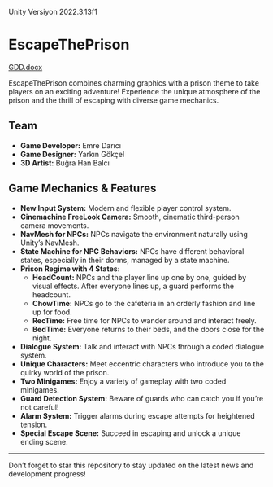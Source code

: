 Unity Versiyon 2022.3.13f1

# EscapeThePrison
[GDD.docx](https://github.com/user-attachments/files/20771218/GDD.docx)

EscapeThePrison combines charming graphics with a prison theme to take players on an exciting adventure! Experience the unique atmosphere of the prison and the thrill of escaping with diverse game mechanics.

## Team

- **Game Developer:** Emre Darıcı  
- **Game Designer:** Yarkın Gökçel  
- **3D Artist:** Buğra Han Balcı  

## Game Mechanics & Features

- **New Input System:** Modern and flexible player control system.
- **Cinemachine FreeLook Camera:** Smooth, cinematic third-person camera movements.
- **NavMesh for NPCs:** NPCs navigate the environment naturally using Unity’s NavMesh.
- **State Machine for NPC Behaviors:** NPCs have different behavioral states, especially in their dorms, managed by a state machine.
- **Prison Regime with 4 States:**
  - **HeadCount:** NPCs and the player line up one by one, guided by visual effects. After everyone lines up, a guard performs the headcount.
  - **ChowTime:** NPCs go to the cafeteria in an orderly fashion and line up for food.
  - **RecTime:** Free time for NPCs to wander around and interact freely.
  - **BedTime:** Everyone returns to their beds, and the doors close for the night.
- **Dialogue System:** Talk and interact with NPCs through a coded dialogue system.
- **Unique Characters:** Meet eccentric characters who introduce you to the quirky world of the prison.
- **Two Minigames:** Enjoy a variety of gameplay with two coded minigames.
- **Guard Detection System:** Beware of guards who can catch you if you’re not careful!
- **Alarm System:** Trigger alarms during escape attempts for heightened tension.
- **Special Escape Scene:** Succeed in escaping and unlock a unique ending scene.

---

Don’t forget to star this repository to stay updated on the latest news and development progress!
